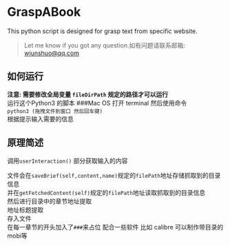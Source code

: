 # GraspABook
This python script is designed for grasp text from specific website. 
>Let me know if you got any question.如有问题请联系邮箱: wjunshuo@qq.com

## 如何运行
**注意: 需要修改全局变量 `fileDirPath` 规定的路径才可以运行**  
运行这个Python3 的脚本
###Mac OS
打开 terminal 然后使用命令 <br> `python3 (拖拽文件到窗口 然后回车键)`<br>
根据提示输入需要的信息

## 原理简述

调用`userInteraction()` 部分获取输入的内容

文件会在`saveBrief(self,content,name)`规定的`filePath`地址存储抓取到的目录信息<br>
并在`getFetchedContent(self)`规定的`filePath`地址读取抓取到的目录信息<br>
然后进行目录中的章节地址提取<br>
地址标题提取<br>
存入文件<br>
在每一章节的开头加入了`###`来占位 配合一些软件 比如 calibre 可以制作带目录的mobi等<br>
